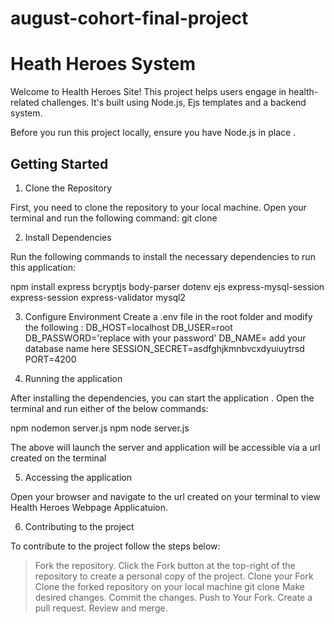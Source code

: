# august-cohort-final-project
# Heath Heroes System

Welcome to Health Heroes Site! This project helps users engage in health-related challenges. It's built using Node.js, Ejs templates and a backend system.

Before you run this project locally, ensure you have Node.js in place .

## Getting Started

1. Clone the Repository 

First, you need to clone the repository to your local machine. Open your terminal and run the following command:
git clone <repository-url>

2. Install Dependencies

Run the following commands to install the necessary dependencies to run this application: 

npm install express bcryptjs body-parser dotenv ejs express-mysql-session express-session express-validator mysql2 

3. Configure Environment
Create a .env file in the root folder and modify the following :
DB_HOST=localhost
DB_USER=root
DB_PASSWORD='replace with your password'
DB_NAME= add your database name here
SESSION_SECRET=asdfghjkmnbvcxdyuiuytrsd
PORT=4200

4. Running the application

After installing the dependencies, you can start the application . Open the terminal and run either of the below commands:

npm nodemon server.js
npm node server.js

The above will launch the server and application will be accessible via a url created on the terminal

5. Accessing the application

Open your browser and navigate to the url created on your terminal to view Health Heroes Webpage Applicatuion.

6. Contributing to the project

To contribute to the project follow the steps below:
> Fork the repository.
  Click the Fork button at the top-right of the repository to create a personal copy of the project.
> Clone your Fork
  Clone the forked repository on your local machine 
  git clone <your-forked-repository-url>
> Make desired changes.
> Commit the changes.
> Push to Your Fork.
> Create a pull request.
> Review and merge.
